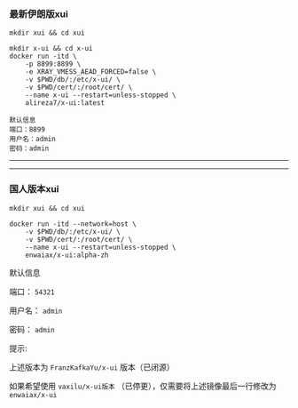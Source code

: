 ###  最新伊朗版xui

```
mkdir xui && cd xui
```
```
mkdir x-ui && cd x-ui
docker run -itd \
    -p 8899:8899 \
    -e XRAY_VMESS_AEAD_FORCED=false \
    -v $PWD/db/:/etc/x-ui/ \
    -v $PWD/cert/:/root/cert/ \
    --name x-ui --restart=unless-stopped \
    alireza7/x-ui:latest
```

```
默认信息
端口：8899
用户名：admin
密码：admin
```




---

---

###  国人版本xui

```
mkdir xui && cd xui
```
```
docker run -itd --network=host \
    -v $PWD/db/:/etc/x-ui/ \
    -v $PWD/cert/:/root/cert/ \
    --name x-ui --restart=unless-stopped \
    enwaiax/x-ui:alpha-zh
```



默认信息

端口： `54321`

用户名： `admin`

密码： `admin`


提示:

上述版本为 `FranzKafkaYu/x-ui` 版本（已闭源）

如果希望使用 `vaxilu/x-ui版本` （已停更），仅需要将上述镜像最后一行修改为 `enwaiax/x-ui`
